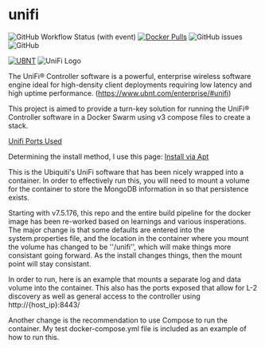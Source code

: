 [ubilogo]: https://prd-www-cdn.ubnt.com/media/images/dashboard/logos/unifi.svg

# unifi

![GitHub Workflow Status (with event)](https://img.shields.io/github/actions/workflow/status/tibmeister/unifi/dockerhub_push.yml?style=plastic&label=CI%20Build%20to%20DockerHub)
[![Docker Pulls](https://img.shields.io/docker/pulls/tibmeister/unifi.svg?style=plastic&label=DockerHub%20Pulls)](https://hub.docker.com/r/tibmeister/unifi/)
![GitHub issues](https://img.shields.io/github/issues/tibmeister/unifi?style=plastic&label=Issues)
![GitHub](https://img.shields.io/github/license/tibmeister/unifi?style=plastic&label=License)

[![UBNT](https://dl.ubnt.com/press/Company_Logos/Alternate/WEB/UBNT_Alternate_Logo_RGB.png)](https://www.ubnt.com)
![UniFi Logo](https://dl.ubnt.com/press/logo-UniFi.png)

The UniFi® Controller software is a powerful, enterprise wireless software engine ideal for high-density client deployments requiring low latency and high uptime performance. (https://www.ubnt.com/enterprise/#unifi)

This project is aimed to provide a turn-key solution for running the UniFi® Controller software in a Docker Swarm using v3 compose files to create a stack.

[Unifi Ports Used](https://help.ubnt.com/hc/en-us/articles/218506997-UniFi-Ports-Used)

Determining the install method, I use this page:
[Install via Apt](https://help.ubnt.com/hc/en-us/articles/220066768-UniFi-How-to-Install-Update-via-APT-on-Debian-or-Ubuntu)

This is the Ubiquiti's UniFi software that has been nicely wrapped into a container.  In order to effectively run this, you will need to mount a volume for the container to store the MongoDB information in so that persistence exists.

Starting with v7.5.176, this repo and the entire build pipeline for the docker image has been re-worked based on learnings and various insperations.  The major change is that some defaults are entered into the system.properties file, and the location in the container where you mount the volume has changed to be ''/unifi'', which will make things more consistant going forward.  As the install changes things, then the mount point will stay consistant.

In order to run, here is an example that mounts a separate log and data volume into the container.  This also has the ports exposed that allow for L-2 discovery as well as general access to the controller using http://{host_ip}:8443/

Another change is the recommendation to use Compose to run the container.  My test docker-compose.yml file is included as an example of how to run this.